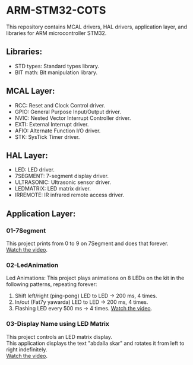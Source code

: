 # ARM-STM32-COTS
This repository contains MCAL drivers, HAL drivers, application layer, and libraries for ARM microcontroller STM32.

## Libraries:
- STD types: Standard types library.
- BIT math: Bit manipulation library.

## MCAL Layer:
- RCC: Reset and Clock Control driver.
- GPIO: General Purpose Input/Output driver.
- NVIC: Nested Vector Interrupt Controller driver.
- EXTI: External Interrupt driver.
- AFIO: Alternate Function I/O driver.
- STK: SysTick Timer driver.

## HAL Layer:
- LED: LED driver.
- 7SEGMENT: 7-segment display driver.
- ULTRASONIC: Ultrasonic sensor driver.
- LEDMATRIX: LED matrix driver.
- IRREMOTE: IR infrared remote access driver.

## Application Layer:
### 01-7Segment
This project prints from 0 to 9 on 7Segment and does that forever.      
[Watch the video](https://drive.google.com/file/d/1hDn8wlbTfSS8ist9v0QXSvrNVePE9mwb/view?usp=drive_link).

### 02-LedAnimation
Led Animations:
This project plays animations on 8 LEDs on the kit in the following patterns, repeating forever:
1. Shift left/right (ping-pong) LED to LED -> 200 ms, 4 times.
2. In/out (Fat7y yawarda) LED to LED -> 200 ms, 4 times.
3. Flashing LED every 500 ms -> 4 times.
[Watch the video](https://drive.google.com/file/d/1hDn8wlbTfSS8ist9v0QXSvrNVePE9mwb/view?usp=drive_link).

### 03-Display Name using LED Matrix
This project controls an LED matrix display.     
This application displays the text "abdalla skar" and rotates it from left to right indefinitely.   
[Watch the video](https://drive.google.com/file/d/11p-0RSphCJAbunPxSIuC154-T7QjTlK0/view?usp=drive_link).
